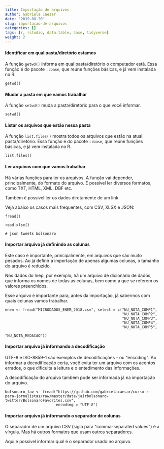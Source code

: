 ```yaml
---
title: Importação de arquivos
author: Gabriela Caesar
date: '2019-08-20'
slug: importacao-de-arquivos
categories: []
tags: [r, rstudio, data.table, base, tidyverse]
weight: 2
---
```

  
#### Identificar em qual pasta/diretório estamos
A função `getwd()` informa em qual pasta/diretório o computador está. 
Essa função é do pacote `::base`, que reúne funções básicas, e já vem instalada no R.

```{r}
getwd()
```
#### Mudar a pasta em que vamos trabalhar
A função `setwd()` muda a pasta/diretório para o que você informar.

```{r}
setwd()
```
#### Listar os arquivos que estão nessa pasta
A função `list.files()` mostra todos os arquivos que estão na atual pasta/diretório.
Essa função é do pacote `::base`, que reúne funções básicas, e já vem instalada no R.

```{r}
list.files()
```

#### Ler arquivos com que vamos trabalhar
Há várias funções para ler os arquivos. A função vai depender, principalmente, do formato do arquivo.
É possível ler diversos formatos, como TXT, HTML, XML, DBF etc.

Também é possível ler os dados diretamente de um link.

Veja abaixo os casos mais frequentes, com CSV, XLSX e JSON:

```{r}
fread()
```

```{r}
read.xlsx()
```

```{r}
# json tweets bolsonaro
```
#### Importar arquivo já definindo as colunas 
Este caso é importante, principalmente, em arquivos que são muito pesados. Ao já definir a importação de apenas algumas colunas, o tamanho do arquivo é reduzido.

Nos dados do Inep, por exemplo, há um arquivo de dicionário de dados, que informa os nomes de todas as colunas, bem como a que se referem os valores preenchidos.

Esse arquivo é importante para, antes da importação, já sabermos com quais colunas vamos trabalhar.

```{r}
enem <- fread("MICRODADOS_ENEM_2018.csv", select = c("NU_NOTA_COMP1",
                                                     "NU_NOTA_COMP2",
                                                     "NU_NOTA_COMP3",
                                                     "NU_NOTA_COMP4",
                                                     "NU_NOTA_COMP5",
                                                     "NU_NOTA_REDACAO"))
```

#### Importar arquivo já informando a decodificação
UTF-8 e ISO-8859-1 são exemplos de decodificações - ou "encoding". Ao informar a decodificação certa, você evita ter um arquivo com os acentos errados, o que dificulta a leitura e o entedimento das informações.

A decodificação do arquivo também pode ser informada já na importação do arquivo.

```{r}
bolsonaro_fav <- fread("https://github.com/gabrielacaesar/curso-r-para-jornalistas/raw/master/data/jairbolsonaro-twitter/BolsonaroFavorites.csv",
                       encoding = "UTF-8")
```

#### Importar arquivo já informando o separador de colunas
O separador de um arquivo CSV (sigla para "comma-separated values") é a vírgula. Mas há outros formatos que usam outros separadores.

Aqui é possível informar qual é o separador usado no arquivo.

```{r}
```

